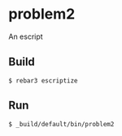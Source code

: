 problem2
=====

An escript

Build
-----

    $ rebar3 escriptize

Run
---

    $ _build/default/bin/problem2
